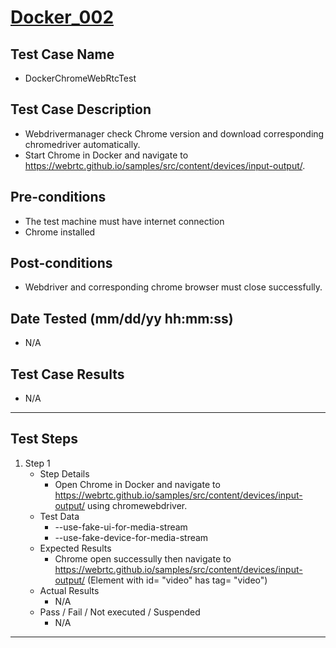 # [Docker_002](https://github.com/bonigarcia/webdrivermanager-examples/tree/master/src/test/java/io/github/bonigarcia/wdm/test/basic/DockerChromeWebRtcTest.java)
## Test Case Name
* DockerChromeWebRtcTest
## Test Case Description
* Webdrivermanager check Chrome version and download corresponding chromedriver automatically.
* Start Chrome in Docker and navigate to https://webrtc.github.io/samples/src/content/devices/input-output/.
## Pre-conditions
* The test machine must have internet connection
* Chrome installed
## Post-conditions
* Webdriver and corresponding chrome browser must close successfully.
## Date Tested (mm/dd/yy hh:mm:ss)
* N/A
## Test Case Results
* N/A
---
## Test Steps
1. Step 1
	* Step Details
		* Open Chrome in Docker and navigate to https://webrtc.github.io/samples/src/content/devices/input-output/ using chromewebdriver.
	* Test Data
		* --use-fake-ui-for-media-stream
		* --use-fake-device-for-media-stream
	* Expected Results
		* Chrome open successully then navigate to https://webrtc.github.io/samples/src/content/devices/input-output/ (Element with id= "video" has tag= "video")
	* Actual Results
		* N/A
	* Pass / Fail / Not executed / Suspended
		* N/A
---
